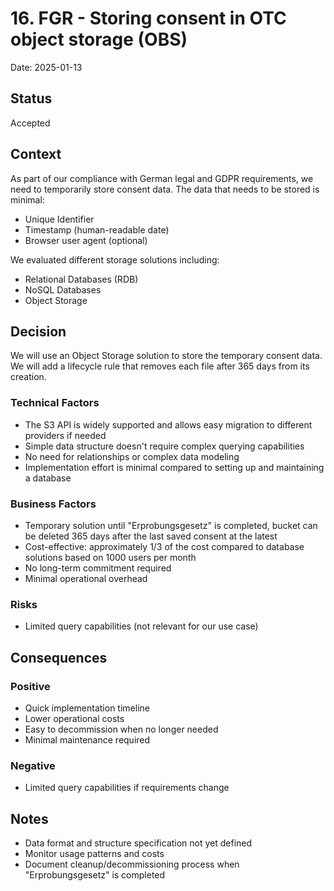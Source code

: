 # 16. FGR - Storing consent in OTC object storage (OBS)

Date: 2025-01-13

## Status

Accepted

## Context

As part of our compliance with German legal and GDPR requirements, we need
to temporarily store consent data. The data that needs to be stored is minimal:

- Unique Identifier
- Timestamp (human-readable date)
- Browser user agent (optional)

We evaluated different storage solutions including:

- Relational Databases (RDB)
- NoSQL Databases
- Object Storage

## Decision

We will use an Object Storage solution to store the temporary consent data. We will add a lifecycle rule that removes each file after 365 days from its creation.

### Technical Factors

- The S3 API is widely supported and allows easy migration to different providers if needed
- Simple data structure doesn't require complex querying capabilities
- No need for relationships or complex data modeling
- Implementation effort is minimal compared to setting up and maintaining a database

### Business Factors

- Temporary solution until "Erprobungsgesetz" is completed, bucket can be deleted 365 days after the last saved consent at the latest
- Cost-effective: approximately 1/3 of the cost compared to database solutions based on 1000 users per month
- No long-term commitment required
- Minimal operational overhead

### Risks

- Limited query capabilities (not relevant for our use case)

## Consequences

### Positive

- Quick implementation timeline
- Lower operational costs
- Easy to decommission when no longer needed
- Minimal maintenance required

### Negative

- Limited query capabilities if requirements change

## Notes

- Data format and structure specification not yet defined
- Monitor usage patterns and costs
- Document cleanup/decommissioning process when "Erprobungsgesetz" is completed
